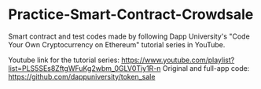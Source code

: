 # Practice-Smart-Contract-Crowdsale
Smart contract and test codes made by following Dapp University's "Code Your Own Cryptocurrency on Ethereum" tutorial series in YouTube.

Youtube link for the tutorial series: https://www.youtube.com/playlist?list=PLS5SEs8ZftgWFuKg2wbm_0GLV0Tiy1R-n
Original and full-app code: https://github.com/dappuniversity/token_sale
